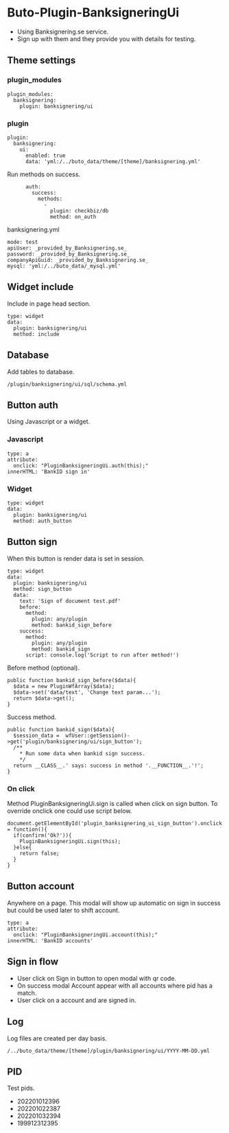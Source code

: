 # Buto-Plugin-BanksigneringUi
- Using Banksignering.se service.
- Sign up with them and they provide you with details for testing.

## Theme settings
### plugin_modules
```
plugin_modules:
  banksignering:
    plugin: banksignering/ui
```
### plugin
```
plugin:
  banksignering:
    ui:
      enabled: true
      data: 'yml:/../buto_data/theme/[theme]/banksignering.yml'
```
Run methods on success.
```
      auth:
        success:
          methods:
            -
              plugin: checkbiz/db
              method: on_auth
```
banksignering.yml
```
mode: test
apiUser: _provided_by_Banksignering.se_
password: _provided_by_Banksignering.se_
companyApiGuid: _provided_by_Banksignering.se_
mysql: 'yml:/../buto_data/_mysql.yml'
```


## Widget include
Include in page head section.
```
type: widget
data:
  plugin: banksignering/ui
  method: include          
```

## Database
Add tables to database.
```
/plugin/banksignering/ui/sql/schema.yml
```

## Button auth
Using Javascript or a widget.
### Javascript
```
type: a
attribute:
  onclick: "PluginBanksigneringUi.auth(this);"
innerHTML: 'BankID sign in'
```
### Widget
```
type: widget
data:
  plugin: banksignering/ui
  method: auth_button
```

## Button sign
When this button is render data is set in session.
```
type: widget
data:
  plugin: banksignering/ui
  method: sign_button
  data:
    text: 'Sign of document test.pdf'
    before:
      method:
        plugin: any/plugin
        method: bankid_sign_before
    success:
      method:
        plugin: any/plugin
        method: bankid_sign
      script: console.log('Script to run after method!')
```
Before method (optional).
```
public function bankid_sign_before($data){
  $data = new PluginWfArray($data);
  $data->set('data/text', 'Change text param...');
  return $data->get();
}
```
Success method.
```
public function bankid_sign($data){
  $session_data =  wfUser::getSession()->get('plugin/banksignering/ui/sign_button');
  /**
    * Run some data when bankid sign success.
    */
  return __CLASS__.' says: success in method '.__FUNCTION__.'!';
}
```

### On click
Method PluginBanksigneringUi.sign is called when click on sign button. To override onclick one could use script below.
```
document.getElementById('plugin_banksignering_ui_sign_button').onclick = function(){
  if(confirm('Ok?')){
    PluginBanksigneringUi.sign(this);
  }else{
    return false;
  }
}
```

## Button account
Anywhere on a page. This modal will show up automatic on sign in success but could be used later to shift account.
```
type: a
attribute:
  onclick: "PluginBanksigneringUi.account(this);"
innerHTML: 'BankID accounts'
```

## Sign in flow
- User click on Sign in button to open modal with qr code.
- On success modal Account appear with all accounts where pid has a match.
- User click on a account and are signed in.

## Log
Log files are created per day basis.
```
/../buto_data/theme/[theme]/plugin/banksignering/ui/YYYY-MM-DD.yml
```

## PID
Test pids.
- 202201012396
- 202201022387
- 202201032394
- 199912312395


